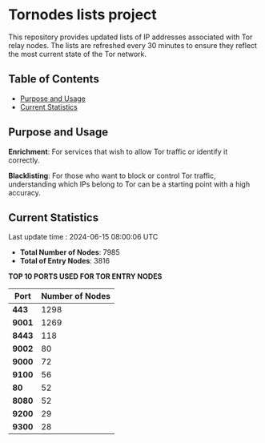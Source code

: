 # Tornodes lists project

This repository provides updated lists of IP addresses associated with Tor relay nodes. The lists are refreshed every 30 minutes to ensure they reflect the most current state of the Tor network.

## Table of Contents

- [Purpose and Usage](#purpose-and-usage)
- [Current Statistics](#current-statistics)


## Purpose and Usage

**Enrichment**: For services that wish to allow Tor traffic or identify it correctly.

**Blacklisting**: For those who want to block or control Tor traffic, understanding which IPs belong to Tor can be a starting point with a high accuracy.

## Current Statistics

Last update time : 2024-06-15 08:00:06 UTC

- **Total Number of Nodes**: 7985
- **Total of Entry Nodes**: 3816

**TOP 10 PORTS USED FOR TOR ENTRY NODES**

| **Port** | **Number of Nodes** |
|------|-----------------|
| **443**   | 1298  |
| **9001**   | 1269  |
| **8443**   | 118  |
| **9002**   | 80  |
| **9000**   | 72  |
| **9100**   | 56  |
| **80**   | 52  |
| **8080**   | 52  |
| **9200**   | 29  |
| **9300**   | 28  |

